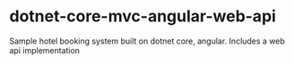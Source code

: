 # dotnet-core-mvc-angular-web-api
Sample hotel booking system built on dotnet core, angular. Includes a web api implementation

